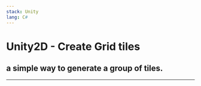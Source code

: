 ```yaml
---
stack: Unity
lang: C#
---
```

# Unity2D - Create Grid tiles

a simple way to generate a group of tiles.
---
---